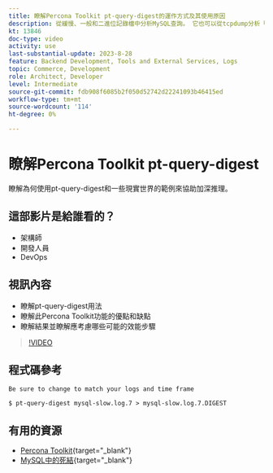 ```yaml
---
title: 瞭解Percona Toolkit pt-query-digest的運作方式及其使用原因
description: 從緩慢、一般和二進位記錄檔中分析MySQL查詢。 它也可以從tcpdump分析「SHOW PROCESSLIST」和MySQL通訊協定資料的查詢。
kt: 13846
doc-type: video
activity: use
last-substantial-update: 2023-8-28
feature: Backend Development, Tools and External Services, Logs
topic: Commerce, Development
role: Architect, Developer
level: Intermediate
source-git-commit: fdb908f6085b2f050d52742d22241093b46415ed
workflow-type: tm+mt
source-wordcount: '114'
ht-degree: 0%

---
```


# 瞭解Percona Toolkit pt-query-digest

瞭解為何使用pt-query-digest和一些現實世界的範例來協助加深推理。

## 這部影片是給誰看的？

- 架構師
- 開發人員
- DevOps

## 視訊內容

- 瞭解pt-query-digest用法
- 瞭解此Percona Toolkit功能的優點和缺點
- 瞭解結果並瞭解應考慮哪些可能的效能步驟

>[!VIDEO](https://video.tv.adobe.com/v/3423480?learn=on)

## 程式碼參考

```MYSQL
Be sure to change to match your logs and time frame

$ pt-query-digest mysql-slow.log.7 > mysql-slow.log.7.DIGEST
```

## 有用的資源

- [Percona Toolkit](https://docs.percona.com/percona-toolkit/pt-query-digest.html){target="_blank"}
- [MySQL中的死結](https://experienceleague.adobe.com/docs/commerce-knowledge-base/kb/troubleshooting/database/deadlocks-in-mysql.html){target="_blank"}
